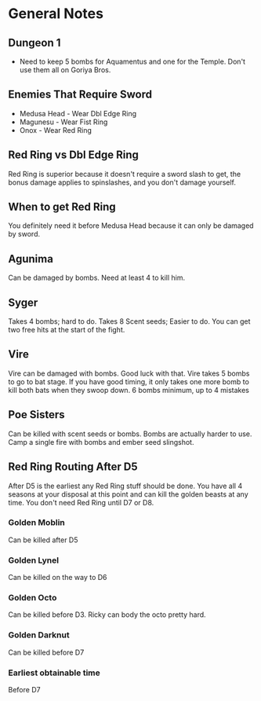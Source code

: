 # General Notes

## Dungeon 1
- Need to keep 5 bombs for Aquamentus and one for the Temple. Don't use them all on Goriya Bros.

## Enemies That Require Sword
- Medusa Head - Wear Dbl Edge Ring
- Magunesu - Wear Fist Ring
- Onox - Wear Red Ring

## Red Ring vs Dbl Edge Ring
  Red Ring is superior because it doesn't require a sword slash to get, the bonus damage applies to spinslashes, and you don't damage yourself.

## When to get Red Ring
 You definitely need it before Medusa Head because it can only be damaged by sword.


## Agunima
Can be damaged by bombs. Need at least 4 to kill him.

## Syger
Takes 4 bombs; hard to do.
Takes 8 Scent seeds; Easier to do. You can get two free hits at the start of the fight.


## Vire
Vire can be damaged with bombs. Good luck with that.
Vire takes 5 bombs to go to bat stage. If you have good timing, it only takes one more bomb to kill both bats when they swoop down.
6 bombs minimum, up to 4 mistakes

## Poe Sisters
Can be killed with scent seeds or bombs. Bombs are actually harder to use. Camp a single fire with bombs and ember seed slingshot.

## Red Ring Routing After D5
After D5 is the earliest any Red Ring stuff should be done. You have all 4 seasons at your disposal at this point and can kill the golden beasts at any time. You don't need Red Ring until D7 or D8.

### Golden Moblin
Can be killed after D5

### Golden Lynel
Can be killed on the way to D6

### Golden Octo
Can be killed before D3. Ricky can body the octo pretty hard.

### Golden Darknut
Can be killed before D7

### Earliest obtainable time
Before D7
